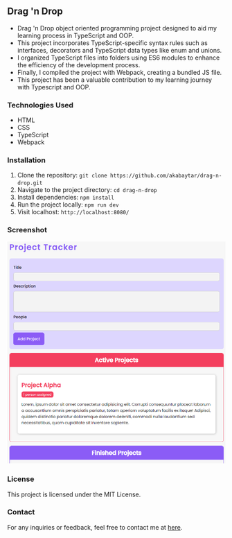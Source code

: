 ## Drag 'n Drop

- Drag 'n Drop object oriented programming project designed to aid my learning process in TypeScript and OOP. 
- This project incorporates TypeScript-specific syntax rules such as interfaces, decorators and TypeScript data types like enum and unions. 
- I organized TypeScript files into folders using ES6 modules to enhance the efficiency of the development process. 
- Finally, I compiled the project with Webpack, creating a bundled JS file.
- This project has been a valuable contribution to my learning journey with Typescript and OOP.

### Technologies Used

- HTML
- CSS
- TypeScript
- Webpack

### Installation

1. Clone the repository:
   `git clone https://github.com/akabaytar/drag-n-drop.git`
2. Navigate to the project directory:
   `cd drag-n-drop`
3. Install dependencies:
   `npm install`
4. Run the project locally:
   `npm run dev`
5. Visit localhost:
   `http://localhost:8080/`

### Screenshot

![Screenshot](/public/screenshot.png)

### License

This project is licensed under the MIT License.

### Contact

For any inquiries or feedback, feel free to contact me at [here](mailto:contact@burakbilgili.co.uk).
